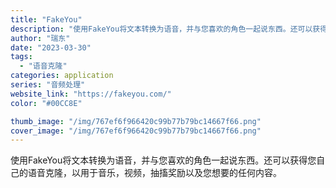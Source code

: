 ```yaml
---
title: "FakeYou"
description: "使用FakeYou将文本转换为语音，并与您喜欢的角色一起说东西。还可以获得您自己的语音克隆，以用于音乐，视频，抽搐奖励以"
author: "瑞东"
date: "2023-03-30"
tags:
  - "语音克隆"
categories: application
series: "音频处理"
website_link: "https://fakeyou.com/"
color: "#00CC8E"

thumb_image: "/img/767ef6f966420c99b77b79bc14667f66.png"
cover_image: "/img/767ef6f966420c99b77b79bc14667f66.png"
---
```


使用FakeYou将文本转换为语音，并与您喜欢的角色一起说东西。还可以获得您自己的语音克隆，以用于音乐，视频，抽搐奖励以及您想要的任何内容。